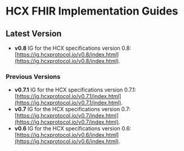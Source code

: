# HCX FHIR Implementation Guides

## Latest Version
- **v0.8** IG for the HCX specifications version 0.8: [https://ig.hcxprotocol.io/v0.8/index.html](https://ig.hcxprotocol.io/v0.8/index.html).

### Previous Versions
- **v0.7.1** IG for the HCX specifications version 0.7.1: [https://ig.hcxprotocol.io/v0.7.1/index.html](https://ig.hcxprotocol.io/v0.7.1/index.html).
- **v0.7** IG for the HCX specifications version 0.7: [https://ig.hcxprotocol.io/v0.7/index.html](https://ig.hcxprotocol.io/v0.7/index.html).
- **v0.6** IG for the HCX specifications version 0.6: [https://ig.hcxprotocol.io/v0.6/index.html](https://ig.hcxprotocol.io/v0.6/index.html).
